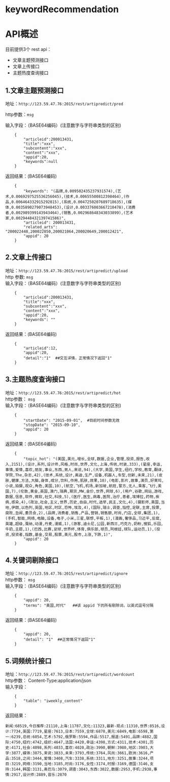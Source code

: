 # keywordRecommendation
# API概述
目前提供3个 rest api：
- 文章主题预测接口
- 文章上传接口
- 主题热度查询接口

## 1.文章主题预测接口
地址：`http://123.59.47.76:2015/rest/artipredict/pred`

http参数：`msg`

输入字段：（BASE64编码）(注意数字与字符串类型的区别)  
```
	{  
		"articleid":200013431,    
		"title":"xxx",    
		"subcontent":"xxx",      
		"content":"xxx",     
		"appid":20,      
		"keywords":null    
	}      
```   
返回结果：(BASE64编码)  
```
	{  
		"keywords": "(品牌,0.009502435237931574),(艺术,0.0069297525536256045),(技术,0.00655500812398464),(作品,0.006464332915292815),(系统,0.0047250207689718635),(媒体,0.0035890279073948453),(设计,0.003376003667210478),(消费者,0.002989399143943464),(销售,0.002968648343033899),(艺术家,0.0029448432139741586)",  
		"articleid": 200013431,  
		"related_arts": "200022448,200022850,200021064,200020649,200012421",  
		"appid": 20   
	}   
```
## 2.文章上传接口  
地址：`http://123.59.47.76:2015/rest/artipredict/upload`  
http 参数: `msg`  
输入字段：（BASE64编码）(注意数字与字符串类型的区别)    
```
	{
		"articleid":200013431,
		"title":"xxx",
		"subcontent":"xxx",
		"content":"xxx",
		"appid":20,
		"keywords": ""
	}
```
返回结果：(BASE64编码)  
```
	{
		"articleid":12,
		"appid":20,
		"detail":"1"  ##交互详情，正常情况下返回"1"
	}
```
## 3.主题热度查询接口  
地址：`http://123.59.47.76:2015/rest/artipredict/hot`  
http参数： `msg`  
输入字段：（BASE64编码）(注意数字与字符串类型的区别)  
```
	{
		"startDate": "2015-09-01",  #目前时间参数无效
		"stopDate": "2015-09-10",
		"appid": 20
	}
```
返回结果：(BASE64编码)   
```
	{
		"topic_hot": "(美国,美元,增长,全球,数据,企业,管理,投资,报告,收入,2151),(设计,系列,设计师,风格,时尚,世界,文化,上海,传统,时装,333),(星座,幸运,事情,爱情,喜欢,朋友,事业,东西,男人,来说,94),(大学,美国,学生,纽约,学校,教育,翻译,学院,The,杂志,42),(技术,系统,设计,奥迪,生产,设备,机器人,车型,创新,未来,21),(皮肤,健康,方法,大脑,身体,成分,饮料,作用,肌肤,效果,10),(电影,影片,故事,演员,好莱坞,小说,拍摄,观众,角色,美国,10),(航空,飞机,机场,新加坡,航班,警方,无人,乘客,飞行,美国,7),(伦敦,黄金,英国,澳门,瑞典,期货,MW,金价,世界,网球,6),(用户,谷歌,网站,游戏,数据,信息,软件,微软,社交,科技,5),(医疗,医生,病毒,医院,治疗,患者,埃博拉,药物,疾病,感染,4),(政治,社会,主义,世界,历史,自由,时代,选举,民主,文化,4),(摄影师,美国,当地,伊朗,以色列,英国,地区,时区,恐怖,埃及,4),(国际,瑞士,调查,指控,足联,主席,投票,腐败,丑闻,委员会,2),(品牌,消费者,销售,产品,营销,销售额,时尚,门店,全球,集团,1),(手机,智能,网络,电脑,设备,电子,小米,三星,联想,平板,1),(漫画,奢侈品,习近平,反腐,英雄,超级,戛纳,动漫,丹麦,漫威,1),(游客,迪士尼,公园,新西兰,巧克力,奶粉,搜狐,乐园,牛奶,主题,1),(巴西,比赛,足球,世界杯,体育,俱乐部,球员,阿根廷,球队,运动员,1),(投资,投资者,指数,基金,交易,股票,美元,股市,上涨,下跌,1)",
		"appid": 20
	}
```
## 4.关键词剔除接口  
地址：`http://123.59.47.76:2015/rest/artipredict/ignore`  
http参数： `msg`  
输入字段：（BASE64编码）(注意数字与字符串类型的区别)  
```
	{
		"appid": 20,
		"terms": "美国,时代"   ##该 appid 下的所有剔除词，以英式逗号分隔
	}
```
返回结果：(BASE64编码)   
```
	{
		"appid": 20,
		"detail": "1"  ##正常情况下返回"1"
	}
```
## 5.词频统计接口  
地址：`http://123.59.47.76:2015/rest/artipredict/wordcount`  
http参数： Content-Type:application/json  
输入字段：  
```
	{
		"table": "iweekly_content"
	}
```
返回结果：  
```
新闻:68519,今日推荐:21110,上海:11787,文化:11323,最新-观点:11310,世界:8516,设计:7734,英国:7719,星座:7613,日本:7559,全球:6870,美元:6849,电影:6598,第一:6239,总统:6054,艺术:5792,俄罗斯:5594,作品:5517,报道:5491,品牌:4882,国际:4750,纽约:4742,组织:4647,法国:4420,幸运:4398,方式:4311,技术:4301,历史:4171,社会:4098,系列:4033,喜欢:4020,政治:3990,朝鲜:3980,地区:3903,大学:3877,媒体:3875,来说:3833,未来:3793,传统:3764,风尚:3661,欧洲:3616,产品:3518,之间:3444,爱情:3408,汽车:3338,系统:3311,地方:3251,故事:3244,项目:3219,网络:3190,当地:3185,时尚:3176,女性:3174,时报:3169,德国:3146,支持:3144,韩国:3131,奥巴马:3079,调查:3043,东西:3022,数据:2953,手机:2938,事情:2917,设计师:2889,音乐:2870
```

